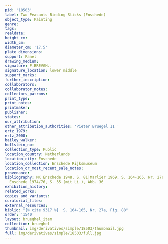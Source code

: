 ```yaml
---
pid: '18503'
label: Two Peasants Binding Sticks (Enschede)
object_type: Painting
genre: 
tags: 
realdate: 
height_cm: 
width_cm: 
diameter_cm: '17.5'
plate_dimensions: 
support: Panel
drawing_medium: 
signature: P.BREVGH..
signature_location: lower middle
support_marks: 
further_inscription: 
collaborators: 
collaborator_notes: 
collectors_patrons: 
print_type: 
print_notes: 
printmaker: 
publisher: 
states: 
our_attribution: 
other_attribution_authorities: 'Pieter Bruegel II '
ertz_1979: 
ertz_2008: 
bailey_walker: 
hollstein_no: 
collection_type: Public
location_country: Netherlands
location_city: Enschede
location_collection: Enschede Rijksmuseum
location_or_most_recent_sale_notes: 
provenance: 
bibliography: MK Enschede 1948, S. 81|Marlier 1969, S. 164-165, Nr. 27a, Fig. 88|MK
  Enschede 1974/76, S. 35 (mit Li.), Abb. 36
exhibition_history: 
related_works: 
copies_and_variants: 
curatorial_files: 
external_resources: 
biblio: "{% cite 9317 %}  S. 164-165, Nr. 27a, Fig. 88"
order: '1540'
layout: brueghel_item
collection: brueghel
thumbnail: img/derivatives/simple/18503/thumbnail.jpg
full: img/derivatives/simple/18503/full.jpg
---
```

